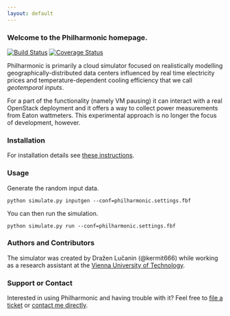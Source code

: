 ```yaml
---
layout: default
---
```


### Welcome to the Philharmonic homepage.

[![Build Status](https://travis-ci.org/philharmonic/philharmonic.svg)](https://travis-ci.org/philharmonic/philharmonic)
[![Coverage Status](https://img.shields.io/coveralls/philharmonic/philharmonic.svg)](https://coveralls.io/r/philharmonic/philharmonic)

Philharmonic is primarily a cloud simulator focused on realistically
modelling geographically-distributed data centers influenced by real time
electricity prices and temperature-dependent cooling efficiency that we call
*geotemporal inputs*.

For a part of the functionality (namely VM pausing) it can interact with a
real OpenStack deployment and it offers a way to collect power measurements from
Eaton wattmeters. This experimental approach is no longer
the focus of development, however.

### Installation

For installation details see
[these instructions](https://github.com/philharmonic/philharmonic#installation).

### Usage

Generate the random input data.

    python simulate.py inputgen --conf=philharmonic.settings.fbf

You can then run the simulation.

    python simulate.py run --conf=philharmonic.settings.fbf

### Authors and Contributors

The simulator was created by Dražen Lučanin (@kermit666)
while working as a research assistant at the
[Vienna University of Technology](http://www.infosys.tuwien.ac.at/staff/drazen/).

### Support or Contact

Interested in using Philharmonic and having trouble with it? Feel free to
[file a ticket](https://github.com/philharmonic/philharmonic/issues) or
[contact me directly](http://www.infosys.tuwien.ac.at/staff/drazen/).
